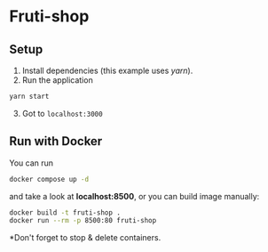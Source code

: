 # Fruti-shop

## Setup
1. Install dependencies (this example uses *yarn*).
2. Run the application
```bash
yarn start
```
3. Got to `localhost:3000`

## Run with Docker
You can run
```bash
docker compose up -d
```
and take a look at **localhost:8500**, or you can build image manually:
```bash
docker build -t fruti-shop .
docker run --rm -p 8500:80 fruti-shop
```

*Don't forget to stop & delete containers.